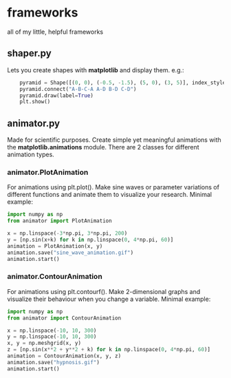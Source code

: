 # frameworks
all of my little, helpful frameworks


## shaper.py
Lets you create shapes with __matplotlib__ and
display them. e.g.:
```python
    pyramid = Shape([(0, 0), (-0.5, -1.5), (5, 0), (3, 5)], index_style="letters")
    pyramid.connect("A-B-C-A A-D B-D C-D")
    pyramid.draw(label=True)
    plt.show()
```

## animator.py
Made for scientific purposes. Create simple yet meaningful animations with the __matplotlib.animations__ module.
There are 2 classes for different animation types.

### animator.PlotAnimation
For animations using plt.plot(). Make sine waves or parameter variations of different functions
and animate them to visualize your research. Minimal example:
```python
import numpy as np
from animator import PlotAnimation

x = np.linspace(-3*np.pi, 3*np.pi, 200)
y = [np.sin(x+k) for k in np.linspace(0, 4*np.pi, 60)]
animation = PlotAnimation(x, y)
animation.save("sine_wave_animation.gif")
animation.start()
```

### animator.ContourAnimation
For animations using plt.contourf(). Make 2-dimensional graphs and visualize their behaviour when you change a variable.
Minimal example:
```python
import numpy as np
from animator import ContourAnimation

x = np.linspace(-10, 10, 300)
y = np.linspace(-10, 10, 300)
x, y = np.meshgrid(x, y)
z = [np.sin(x**2 + y**2 + k) for k in np.linspace(0, 4*np.pi, 60)]
animation = ContourAnimation(x, y, z)
animation.save("hypnosis.gif")
animation.start()
```
